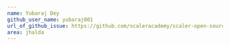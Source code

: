 ```yaml
---
name: Yubaraj Dey
github_user_name: yubaraj001
url_of_github_issue: https://github.com/scaleracademy/scaler-open-source-september-challenge/issues/261
area: jhalda 
---
```

